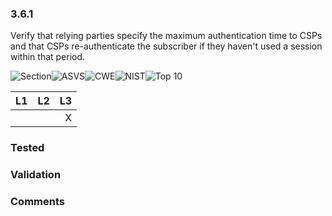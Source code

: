 ### 3.6.1 
Verify that relying parties specify the maximum authentication time to CSPs and that CSPs re-authenticate the subscriber if they haven't used a session within that period.

![Section](https://img.shields.io/badge/V3-green.svg)![ASVS](https://img.shields.io/badge/ASVS-3.6.1-blue.svg)![CWE](https://img.shields.io/badge/CWE-613-red.svg)![NIST](https://img.shields.io/badge/NIST-7.2.1-important.svg)![Top 10](https://img.shields.io/badge/--lightgray.svg)

| L1| L2| L3|
| --|:--:|-:|
|  |  | X |

### Tested

### Validation

### Comments

        